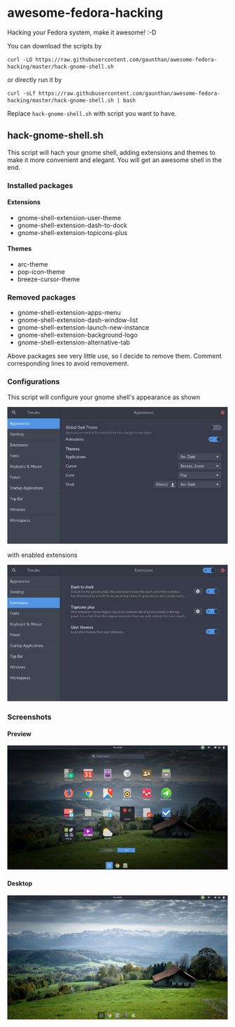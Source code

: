 # awesome-fedora-hacking
Hacking your Fedora system, make it awesome! :-D

You can download the scripts by

	curl -LO https://raw.githubusercontent.com/gaunthan/awesome-fedora-hacking/master/hack-gnome-shell.sh

or directly run it by

	curl -sLf https://raw.githubusercontent.com/gaunthan/awesome-fedora-hacking/master/hack-gnome-shell.sh | bash

Replace `hack-gnome-shell.sh` with script you want to have.

## hack-gnome-shell.sh
This script will hach your gnome shell, adding extensions and themes to make it more convenient and elegant. You will get an awesome shell in the end. 
### Installed packages
#### Extensions

- gnome-shell-extension-user-theme
- gnome-shell-extension-dash-to-dock
- gnome-shell-extension-topicons-plus

#### Themes

- arc-theme
- pop-icon-theme
- breeze-cursor-theme

### Removed packages

- gnome-shell-extension-apps-menu
- gnome-shell-extension-dash-window-list
- gnome-shell-extension-launch-new-instance
- gnome-shell-extension-background-logo
- gnome-shell-extension-alternative-tab

Above packages see very little use, so I decide to remove them. Comment corresponding lines to avoid removement.

### Configurations
This script will configure your gnome shell's appearance as shown

![](images/hack-gnome-shell-screenshot-appearance.png)

with enabled extensions

![](images/hack-gnome-shell-screenshot-enabled-extensions.png)

### Screenshots
#### Preview

![](images/hack-gnome-shell-screenshot-preview.png)

#### Desktop

![](images/hack-gnome-shell-screenshot-desktop.png)
